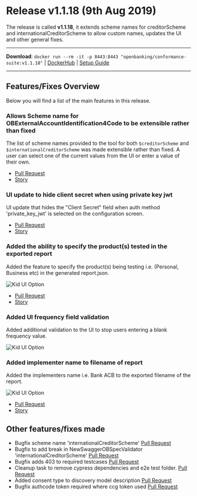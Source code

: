 # Release v1.1.18 (9th Aug 2019)

The release is called **v1.1.18**, it extends scheme names for creditorScheme and internationalCreditorScheme to allow custom names, updates the UI and other general fixes.

---
**Download**: `docker run --rm -it -p 8443:8443 "openbanking/conformance-suite:v1.1.18"` | [DockerHub](https://hub.docker.com/r/openbanking/conformance-suite) | [Setup Guide](https://github.com/OpenBankingUK/conformance-suite/blob/develop/docs/setup-guide.md)

---

## Features/Fixes Overview

Below you will find a list of the main features in this release.

### Allows Scheme name for OBExternalAccountIdentification4Code to be extensible rather than fixed

The list of scheme names provided to the tool for both `$creditorScheme` and `$internationalCreditorScheme` was made extensible rather than fixed.
A user can select one of the current values from the UI or enter a value of their own.

* [Pull Request](https://bitbucket.org/openbankingteam/conformance-suite/pull-requests/454)
* [Story](https://openbanking.atlassian.net/browse/REFAPP-868)

### UI update to hide client secret when using private key jwt

UI update that hides the "Client Secret" field when auth method 'private_key_jwt' is selected on the configuration screen.

* [Pull Request](https://bitbucket.org/openbankingteam/conformance-suite/pull-requests/450)
* [Story](https://openbanking.atlassian.net/browse/REFAPP-848)

### Added the ability to specify the product(s) tested in the exported report

Added the feature to specify the product(s) being testing i.e. (Personal, Business etc) in the generated report.json.

![Kid UI Option](https://bitbucket.org/repo/z8qkBnL/images/69952692-127.0.0.1_8443_wizard_export.png)

* [Pull Request](https://bitbucket.org/openbankingteam/conformance-suite/pull-requests/453)
* [Story](https://openbanking.atlassian.net/browse/REFAPP-869)

### Added UI frequency field validation

Added additional validation to the UI to stop users entering a blank frequency value.

![Kid UI Option](https://bitbucket.org/repo/z8qkBnL/images/3422537089-Screenshot%202019-08-06%20at%2013.54.41.png)

### Added implementer name to filename of report

Added the implementers name i.e. Bank ACB to the exported filename of the report.

![Kid UI Option](https://bitbucket.org/repo/z8qkBnL/images/4141702991-image.png)

* [Pull Request](https://bitbucket.org/openbankingteam/conformance-suite/pull-requests/457)
* [Story](https://openbanking.atlassian.net/browse/REFAPP-854)

## Other features/fixes made

* Bugfix scheme name 'internationalCreditorScheme' [Pull Request](https://bitbucket.org/openbankingteam/conformance-suite/pull-requests/451)
* Bugfix to add break in NewSwaggerOBSpecValidator 'internationalCreditorScheme' [Pull Request](https://bitbucket.org/openbankingteam/conformance-suite/pull-requests/448)
* Bugfix adds 403 to required testcases [Pull Request](https://bitbucket.org/openbankingteam/conformance-suite/pull-requests/458)
* Cleanup task to remove cypress dependencies and e2e test folder. [Pull Request](https://bitbucket.org/openbankingteam/conformance-suite/pull-requests/447)
* Added consent type to discovery model description [Pull Request](https://bitbucket.org/openbankingteam/conformance-suite/pull-requests/441)
* Bugfix authcode token required where ccg token used [Pull Request](https://bitbucket.org/openbankingteam/conformance-suite/pull-requests/446)